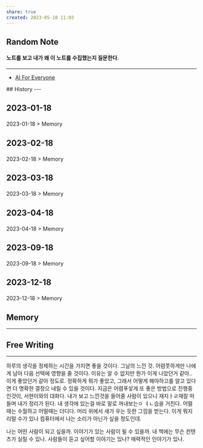 ```yaml
---
share: true
created: 2023-05-18 11:03
---
```


## Random Note
#### 노트를 보고 내가 왜 이 노트를 수집했는지 질문한다.
---
<p><span><ul>
<li><a data-tooltip-position="top" aria-label="Infinity Drawer/AI For Everyone.md" data-href="Infinity Drawer/AI For Everyone.md" href="Infinity Drawer/AI For Everyone.md" class="internal-link" target="_blank" rel="noopener">AI For Everyone</a></li>
</ul></span></p>
## History
---
<h2><span><p>2023-01-18</p></span></h2><p><span><p><span alt="2023-01-18 > Memory" src="2023-01-18#Memory" class="internal-embed">2023-01-18 &gt; Memory</span></p></span></p><h2><span><p>2023-02-18</p></span></h2><p><span><p><span alt="2023-02-18 > Memory" src="2023-02-18#Memory" class="internal-embed">2023-02-18 &gt; Memory</span></p></span></p><h2><span><p>2023-03-18</p></span></h2><p><span><p><span alt="2023-03-18 > Memory" src="2023-03-18#Memory" class="internal-embed">2023-03-18 &gt; Memory</span></p></span></p><h2><span><p>2023-04-18</p></span></h2><p><span><p><span alt="2023-04-18 > Memory" src="2023-04-18#Memory" class="internal-embed">2023-04-18 &gt; Memory</span></p></span></p><h2><span><p>2023-09-18</p></span></h2><p><span><p><span alt="2023-09-18 > Memory" src="2023-09-18#Memory" class="internal-embed">2023-09-18 &gt; Memory</span></p></span></p><h2><span><p>2023-12-18</p></span></h2><p><span><p><span alt="2023-12-18 > Memory" src="2023-12-18#Memory" class="internal-embed">2023-12-18 &gt; Memory</span></p></span></p>


## Memory
---




## Free Writing
---
하루의 생각을 정제하는 시간을 가지면 좋을 것이다.
그날의 느낀 것. 어렴풋하게만 나에게 남아 다음 선택에 영향을 줄 것이다.
이유는 알 수 없지만 뭔가 이게 나았던거 같아.. 이게 좋았던거 같아 정도로.
정확하게 뭐가 좋았고,  그래서 어떻게 해야하고를 알고 있다면 더 명확한 결정으 내릴 수 있을 것이다.
지금은 어렴푸샇게 또 좋은 방법으로 진행중인것이, 서현이와의 대화다.
내가 보고 느낀것을 들어줄 사람이 있으니 재지ㅏㄹ재잘 떠들며 내가 정리가 된다.
내 생각에 있는걸 바로 말로 꺼내보는ㅇ ㅕㄴ습을 거친다. 어떨때는 수월하고 어떨때는 더디다.
머리 위에서 새가 우는 듯한 그낌을 받는다. 이게 뭐지 리럴 수가 있나
컴퓨터에서 나는 소리가 아닌가 싶을 정도인데.

나는 어떤 사람이 되고 싶을까.
이야기가 있는 사람이 될 수 있을까. 내 책에는 무슨 컨텐츠가 실릴 수 있나. 사람들이 듣고 싶어할 이야기는 있나? 매력적인 인야기가 있나. 